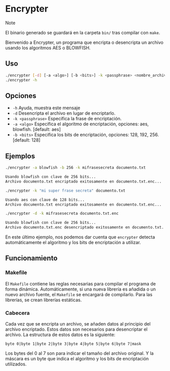 # Encrypter

> [!NOTE]
> El binario generado se guardará en la carpeta `bin/` tras compilar con `make`.

Bienvenido a Encrypter, un programa que encripta o desencripta un archivo usando los algoritmos AES o BLOWFISH.

## Uso

```bash
./encrypter [-d] [-a <algo>] [-b <bits>] -k <passphrase> <nombre_archivo>
./encrypter -h
```

## Opciones

-   `-h` Ayuda, muestra este mensaje
-   `-d` Desencripta el archivo en lugar de encriptarlo.
-   `-k <passphrase>` Especifica la frase de encriptación.
-   `-a <algo>` Especifica el algoritmo de encriptación, opciones: aes, blowfish. [default: aes]
-   `-b <bits>` Especifica los bits de encriptación, opciones: 128, 192, 256. [default: 128]

## Ejemplos

```bash
./encrypter -a blowfish -b 256 -k mifrasesecreta documento.txt

Usando blowfish con clave de 256 bits...
Archivo documento.txt encriptado exitosamente en documento.txt.enc...
```

```bash
./encrypter -k "mi super frase secreta" documento.txt

Usando aes con clave de 128 bits...
Archivo documento.txt encriptado exitosamente en documento.txt.enc...
```

```bash
./encrypter -d -k mifrasesecreta documento.txt.enc

Usando blowfish con clave de 256 bits...
Archivo documento.txt.enc desencriptado exitosamente en documento.txt...
```

En este último ejemplo, nos podemos dar cuenta que `encrypter` detecta automáticamente el algoritmo y los bits de encriptación a utilizar.

## Funcionamiento

### Makefile

El `Makefile` contiene las reglas necesarias para compilar el programa de forma dinámica. Automáticamente, si una nueva librería es añadida o un nuevo archivo fuente, el `Makefile` se encargará de compilarlo.
Para las librerías, se crean librerías estáticas.

### Cabecera

Cada vez que se encripta un archivo, se añaden datos al principio del archivo encriptado. Estos datos son necesarios para desencriptar el archivo. La estructura de estos datos es la siguiente:

`byte 0|byte 1|byte 2|byte 3|byte 4|byte 5|byte 6|byte 7|mask`

Los bytes del 0 al 7 son para indicar el tamaño del archivo original. Y la máscara es un byte que indica el algoritmo y los bits de encriptación utilizados.
